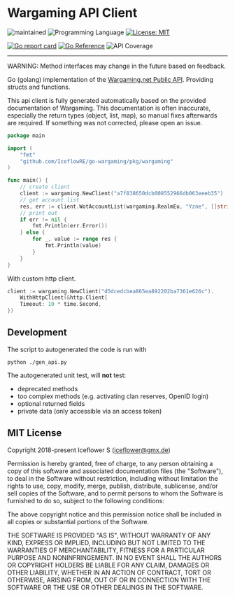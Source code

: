 # Wargaming API Client
![maintained](https://img.shields.io/badge/maintained-yes-brightgreen.svg)
![Programming Language](https://img.shields.io/badge/language-Go-orange.svg)
[![License: MIT](https://img.shields.io/badge/License-MIT-blue.svg)](https://github.com/IceflowRE/go-wargaming/blob/master/LICENSE.md)

[![Go report card](https://goreportcard.com/badge/github.com/IceflowRE/go-wargaming)](https://goreportcard.com/report/github.com/IceflowRE/go-wargaming)
[![Go Reference](https://pkg.go.dev/badge/github.com/IceflowRE/go-wargaming.svg)](https://pkg.go.dev/github.com/IceflowRE/go-wargaming)
![API Coverage](https://img.shields.io/badge/API%20coverage-188%20%2F%20188-green.svg)

---

WARNING: Method interfaces may change in the future based on feedback.

Go (golang) implementation of the [Wargaming.net Public API](https://developers.wargaming.net/documentation/guide/getting-started/). Providing structs and functions.

This api client is fully generated automatically based on the provided documentation of Wargaming.
This documentation is often inaccurate, especially the return types (object, list, map), so manual fixes afterwards are required. If something was not corrected, please open an issue.

```go
package main

import (
	"fmt"
	"github.com/IceflowRE/go-wargaming/pkg/wargaming"
)

func main() {
	// create client
	client := wargaming.NewClient("a7f838650dcb008552966db063eeeb35")
	// get account list
	res, err := client.WotAccountList(wargaming.RealmEu, "Yzne", []string{}, "", 0, "")
	// print out
	if err != nil {
		fmt.Println(err.Error())
	} else {
		for _, value := range res {
			fmt.Println(value)
		}
	}
}
```

With custom http client.
```go
client := wargaming.NewClient("d5dcedcbea865ea892202ba7361e626c").
	WithHttpClient(&http.Client{
	Timeout: 10 * time.Second,
})
```

## Development

The script to autogenerated the code is run with 

```shell
python ./gen_api.py
```

The autogenerated unit test, will **not** test:
- deprecated methods
- too complex methods (e.g. activating clan reserves, OpenID login)
- optional returned fields
- private data (only accessible via an access token)

## MIT License

Copyright 2018-present Iceflower S (iceflower@gmx.de)

Permission is hereby granted, free of charge, to any person obtaining a copy of this software and associated documentation files (the "Software"), to deal in the Software without restriction, including without limitation the rights to use, copy, modify, merge, publish, distribute, sublicense, and/or sell copies of the Software, and to permit persons to whom the Software is furnished to do so, subject to the following conditions:

The above copyright notice and this permission notice shall be included in all copies or substantial portions of the Software.

THE SOFTWARE IS PROVIDED "AS IS", WITHOUT WARRANTY OF ANY KIND, EXPRESS OR IMPLIED, INCLUDING BUT NOT LIMITED TO THE WARRANTIES OF MERCHANTABILITY, FITNESS FOR A PARTICULAR PURPOSE AND NONINFRINGEMENT. IN NO EVENT SHALL THE AUTHORS OR COPYRIGHT HOLDERS BE LIABLE FOR ANY CLAIM, DAMAGES OR OTHER LIABILITY, WHETHER IN AN ACTION OF CONTRACT, TORT OR OTHERWISE, ARISING FROM, OUT OF OR IN CONNECTION WITH THE SOFTWARE OR THE USE OR OTHER DEALINGS IN THE SOFTWARE.